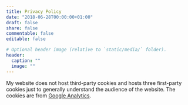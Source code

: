 ```yaml
---
title: Privacy Policy
date: "2018-06-28T00:00:00+01:00"
draft: false
share: false
commentable: false
editable: false

# Optional header image (relative to `static/media/` folder).
header:
  caption: ""
  image: ""
---
```


My website does not host third-party cookies and hosts three first-party cookies just to generally understand the audience of the website. The cookies are from [Google Analytics](https://analytics.google.com/).
